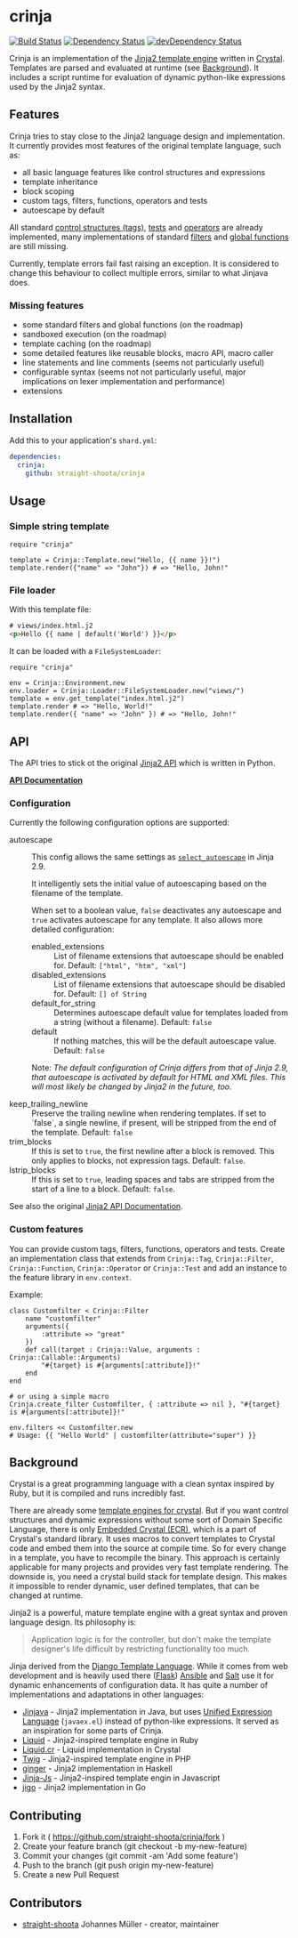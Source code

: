 # crinja

[![Build Status](https://travis-ci.org/straight-shoota/crinja.svg?branch=master)](https://travis-ci.org/straight-shoota/crinja)
[![Dependency Status](https://shards.rocks/badge/github/straight-shoota/crinja/status.svg)](https://shards.rocks/github/straight-shoota/crinja)
[![devDependency Status](https://shards.rocks/badge/github/straight-shoota/crinja/dev_status.svg)](https://shards.rocks/github/straight-shoota/crinja)

Crinja is an implementation of the [Jinja2 template engine](http://jinja.pocoo.org) written in [Crystal](http://crystallang.org). Templates are parsed and evaluated at runtime (see [Background](#background)). It includes a script runtime for evaluation of dynamic python-like expressions used by the Jinja2 syntax.

## Features

Crinja tries to stay close to the Jinja2 language design and implementation. It currently provides most features of the original template language, such as:

* all basic language features like control structures and expressions
* template inheritance
* block scoping
* custom tags, filters, functions, operators and tests
* autoescape by default

All standard [control structures (tags)](http://jinja.pocoo.org/docs/2.9/templates/#list-of-control-structures), [tests](http://jinja.pocoo.org/docs/2.9/templates/#list-of-builtin-tests) and [operators](http://jinja.pocoo.org/docs/2.9/templates/#expressions) are already implemented, many implementations of standard [filters](http://jinja.pocoo.org/docs/2.9/templates/#list-of-builtin-filters) and [global functions](http://jinja.pocoo.org/docs/2.9/templates/#list-of-global-functions) are still missing.

Currently, template errors fail fast raising an exception. It is considered to change this behaviour to collect multiple errors, similar to what Jinjava does.

### Missing features

* some standard filters and global functions (on the roadmap)
* sandboxed execution (on the roadmap)
* template caching (on the roadmap)
* some detailed features like reusable blocks, macro API, macro caller
* line statements and line comments (seems not particularly useful)
* configurable syntax (seems not not particularly useful, major implications on lexer implementation and performance)
* extensions

## Installation

Add this to your application's `shard.yml`:

```yaml
dependencies:
  crinja:
    github: straight-shoota/crinja
```

## Usage

### Simple string template
```crystal
require "crinja"

template = Crinja::Template.new("Hello, {{ name }}!")
template.render({"name" => "John"}) # => "Hello, John!"
```

### File loader

With this template file:
```html
# views/index.html.j2
<p>Hello {{ name | default('World') }}</p>
```

It can be loaded with a `FileSystemLoader`:

```crystal
require "crinja"

env = Crinja::Environment.new
env.loader = Crinja::Loader::FileSystemLoader.new("views/")
template = env.get_template("index.html.j2")
template.render # => "Hello, World!"
template.render({ "name" => "John" }) # => "Hello, John!"
```

## API

The API tries to stick ot the original [Jinja2 API](http://jinja.pocoo.org/docs/2.9/api/) which is written in Python.

**[API Documentation](https://straight-shoota.github.io/crinja/doc/latest/)**

### Configuration

Currently the following configuration options are supported:

<dl>
    <dt>autoescape</dt>
    <dd>
    <p>This config allows the same settings as <code><a href="http://jinja.pocoo.org/docs/2.9/api/#jinja2.select_autoescape">select_autoescape</a></code> in Jinja 2.9.</p>
    <p>It intelligently sets the initial value of autoescaping based on the filename of the template.</p>
    <p>When set to a boolean value, <code>false</code> deactivates any autoescape and <code>true</code> activates autoescape for any template.
    It also allows more detailed configuration:</p>
    <dl>
        <dt>enabled_extensions</dt>
        <dd>List of filename extensions that autoescape should be enabled for. Default: <code>["html", "htm", "xml"]</code></dd>
        <dt>disabled_extensions</dt>
        <dd>List of filename extensions that autoescape should be disabled for. Default: <code>[] of String</code></dd>
        <dt>default_for_string</dt>
        <dd>Determines autoescape default value for templates loaded from a string (without a filename). Default: <code>false</code></dd>
        <dt>default</dt>
        <dd>If nothing matches, this will be the default autoescape value. Default: <code>false</code></dd>
    </dl>
    <p>Note: <em>The default configuration of Crinja differs from that of Jinja 2.9, that autoescape is activated by default for HTML and XML files. This will most likely be changed by Jinja2 in the future, too.</em></p>
    </dd>
    <dt>keep_trailing_newline</dt>
    <dd>Preserve the trailing newline when rendering templates. If set to `false`, a single newline, if present, will be stripped from the end of the template. Default: <code>false</code></dd>
    <dt>trim_blocks</dt>
    <dd>If this is set to <code>true</code>, the first newline after a block is removed. This only applies to blocks, not expression tags. Default: <code>false</code>.</dd>
    <dt>lstrip_blocks</dt>
    <dd>If this is set to <code>true</code>, leading spaces and tabs are stripped from the start of a line to a block. Default: <code>false</code>.</dd>
</dl>

See also the original [Jinja2 API Documentation](http://jinja.pocoo.org/docs/2.9/api/).

### Custom features

You can provide custom tags, filters, functions, operators and tests. Create an implementation class that extends from `Crinja::Tag`, `Crinja::Filter`, `Crinja::Function`, `Crinja::Operator` or `Crinja::Test` and add an instance to the feature library in `env.context`.

Example:

```crystal
class Customfilter < Crinja::Filter
    name "customfilter"
    arguments({
        :attribute => "great"
    })
    def call(target : Crinja::Value, arguments : Crinja::Callable::Arguments)
        "#{target} is #{arguments[:attribute]}!"
    end
end

# or using a simple macro
Crinja.create_filter Customfilter, { :attribute => nil }, "#{target} is #{arguments[:attribute]}!"

env.filters << Customfilter.new
# Usage: {{ "Hello World" | customfilter(attribute="super") }}
```

## Background

Crystal is a great programming language with a clean syntax inspired by Ruby, but it is compiled and runs incredibly fast.

There are already some [template engines for crystal](https://github.com/veelenga/awesome-crystal#template-engine). But if you want control structures and dynamic expressions without some sort of Domain Specific Language, there is only [Embedded Crystal (ECR)](https://crystal-lang.org/api/0.21.1/ECR.html), which is a part of Crystal's standard library. It uses macros to convert templates to Crystal code and embed them into the source at compile time. So for every change in a template, you have to recompile the binary. This approach is certainly applicable for many projects and provides very fast template rendering. The downside is, you need a crystal build stack for template design. This makes it impossible to render dynamic, user defined templates, that can be changed at runtime.

Jinja2 is a powerful, mature template engine with a great syntax and proven language design. Its philosophy is:

> Application logic is for the controller, but don't make the template designer's life difficult by restricting functionality too much.

Jinja derived from the [Django Template Language](http://docs.djangoproject.com/en/dev/ref/templates/builtins/). While it comes from web development and is heavily used there ([Flask](http://flask.pocoo.org/))
[Ansible](https://ansible.com/) and [Salt](http://www.saltstack.com/) use it for dynamic enhancements of configuration data. It has quite a number of implementations and adaptations in other languages:

* [Jinjava](https://github.com/HubSpot/jinjava) - Jinja2 implementation in Java, but uses [Unified Expression Language](https://uel.java.net/) (`javaex.el`) instead of python-like expressions. It served as an inspiration for some parts of Crinja.
* [Liquid](https://shopify.github.io/liquid/) - Jinja2-inspired template engine in Ruby
* [Liquid.cr](https://github.com/TechMagister/liquid.cr) - Liquid implementation in Crystal
* [Twig](https://twig.sensiolabs.org/) - Jinja2-inspired template engine in PHP
* [ginger](https://hackage.haskell.org/package/ginger) - Jinja2 implementation in Haskell
* [Jinja-Js](https://github.com/sstur/jinja-js) - Jinja2-inspired template engin in Javascript
* [jigo](https://github.com/jmoiron/jigo) - Jinja2 implementation in Go

## Contributing

1. Fork it ( https://github.com/straight-shoota/crinja/fork )
2. Create your feature branch (git checkout -b my-new-feature)
3. Commit your changes (git commit -am 'Add some feature')
4. Push to the branch (git push origin my-new-feature)
5. Create a new Pull Request

## Contributors

- [straight-shoota](https://github.com/straight-shoota) Johannes Müller - creator, maintainer
